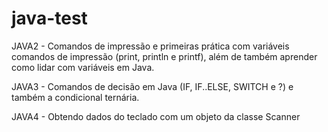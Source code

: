 # java-test

<p>JAVA2 - Comandos de impressão e primeiras prática com variáveis
comandos de impressão (print, println e printf), além de também aprender como lidar com variáveis em Java.</p>

<p>JAVA3  - Comandos de decisão em Java (IF, IF..ELSE, SWITCH e ?) e também a condicional ternária.</p>

<p>JAVA4 - Obtendo dados do teclado com um objeto da classe Scanner</p>
